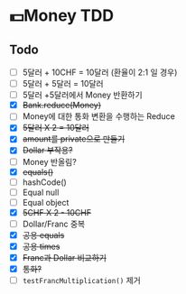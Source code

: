 # 💵Money TDD

## Todo

- [ ] 5달러 + 10CHF = 10달러 (환율이 2:1 일 경우)
- [ ] 5달러 + 5달러 = 10달러
- [ ] 5달러 +5달러에서 Money 반환하기
- [x] ~~Bank.reduce(Money)~~
- [ ] Money에 대한 통화 변환을 수행하는 Reduce
- [x] ~~5달러 X 2 = 10달러~~
- [x] ~~amount를 private으로 만들기~~
- [x] ~~Dollar 부작용?~~
- [ ] Money 반올림?
- [x] ~~equals()~~
- [ ] hashCode()
- [ ] Equal null
- [ ] Equal object
- [x] ~~5CHF X 2 - 10CHF~~
- [ ] Dollar/Franc 중복
- [x] ~~공용 equals~~
- [x] ~~공용 times~~
- [x] ~~Franc과 Dollar 비교하기~~
- [x] ~~통화?~~
- [ ] `testFrancMultiplication()` 제거
